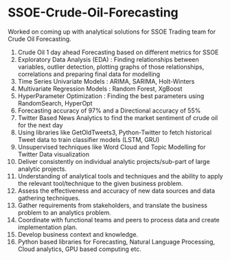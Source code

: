 # SSOE-Crude-Oil-Forecasting
Worked on coming up with analytical solutions for SSOE Trading team for Crude Oil Forecasting.

1. Crude Oil 1 day ahead Forecasting based on different metrics for SSOE
2. Exploratory Data Analysis (EDA) : Finding relationships between variables, outlier detection, plotting graphs of those relationships, correlations and preparing final data for modelling
3. Time Series Univariate Models : ARIMA, SARIMA, Holt-Winters
4. Multivariate Regression Models : Random Forest, XgBoost
5. HyperParameter Optimization : Finding the best parameters using RandomSearch, HyperOpt
6. Forecasting accuracy of 97% and a Directional accuracy of 55%
7. Twitter Based News Analytics to find the market sentiment of crude oil for the next day
8. Using libraries like GetOldTweets3, Python-Twitter to fetch historical Tweet data to train classifier models (LSTM, GRU)
9. Unsupervised techniques like Word Cloud and Topic Modelling for Twitter Data visualization
1. Deliver consistently on individual analytic projects/sub-part of large analytic projects.
2. Understanding of analytical tools and techniques and the ability to apply the relevant tool/technique to the given business problem.
3. Assess the effectiveness and accuracy of new data sources and data gathering techniques.
4. Gather requirements from stakeholders, and translate the business problem to an analytics problem.
5. Coordinate with functional teams and peers to process data and create implementation plan.
6. Develop business context and knowledge.
7. Python based libraries for Forecasting, Natural Language Processing, Cloud analytics, GPU based computing etc.
